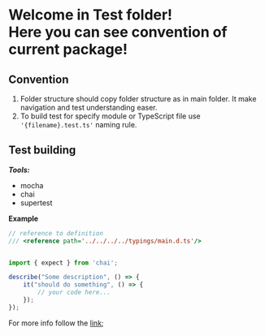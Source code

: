 # Welcome in Test folder!<br/>**Here you can see convention of current package!** 

## **Convention**
 1. Folder structure should copy folder structure as in main folder. 
 It make navigation and test understanding easer.
 2. To build test for specify module or TypeScript file use `'{filename}.test.ts'` naming rule.

## **Test building**
***Tools:***
 - mocha
 - chai
 - supertest
 
**Example**

```ts
// reference to definition
/// <reference path='../../../../typings/main.d.ts'/>


import { expect } from 'chai';

describe("Some description", () => {
    it("should do something", () => {
        // your code here...
    });
});
```   

For more info follow the [link](https://mochajs.org);